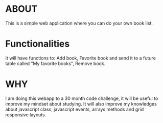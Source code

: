 # ABOUT

This is a simple web application where you can do your own book list. 

# Functionalities

It will have functions to:
    Add book,
    Favorite book and send it to a future table called "My favorite books",
    Remove book.

# WHY

I am doing this webapp to a 30 month code challenge, it will be useful to improve my mindset about studying.  It will also improve my knowledges about javascript class, javascript events, arrays methods and grid responsive layouts.